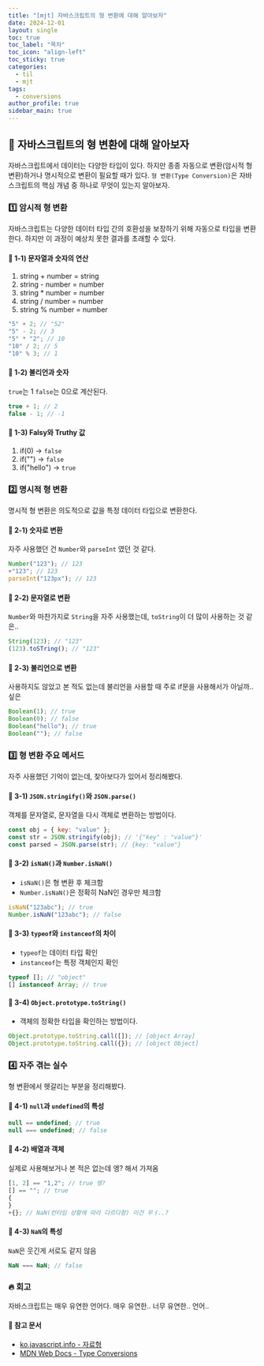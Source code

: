 ```yaml
---
title: "[mjt] 자바스크립트의 형 변환에 대해 알아보자"
date: 2024-12-01
layout: single
toc: true
toc_label: "목차"
toc_icon: "align-left"
toc_sticky: true
categories:
  - til
  - mjt
tags:
  - conversions
author_profile: true
sidebar_main: true
---
```


## :ledger: 자바스크립트의 형 변환에 대해 알아보자

자바스크립트에서 데이터는 다양한 타입이 있다. 하지만 종종 자동으로 변환(암시적 형 변환)하거나 명시적으로 변환이 필요할 때가 있다. `형 변환(Type Conversion)`은 자바스크립트의 핵심 개념 중 하나로 무엇이 있는지 알아보자.

### :one: 암시적 형 변환

자바스크립트는 다양한 데이터 타입 간의 호환성을 보장하기 위해 자동으로 타입을 변환한다. 하지만 이 과정이 예상치 못한 결과를 초래할 수 있다.

#### :pushpin: 1-1) 문자열과 숫자의 연산

1. string + number = string
2. string - number = number
3. string \* number = number
4. string / number = number
5. string % number = number

```javascript
"5" + 2; // "52"
"5" - 2; // 3
"5" * "2"; // 10
"10" / 2; // 5
"10" % 3; // 1
```

#### :pushpin: 1-2) 불리언과 숫자

`true`는 1 `false`는 0으로 계산된다.

```javascript
true + 1; // 2
false - 1; // -1
```

#### :pushpin: 1-3) Falsy와 Truthy 값

1. if(0) -> `false`
2. if("") -> `false`
3. if("hello") -> `true`

### :two: 명시적 형 변환

명시적 형 변환은 의도적으로 값을 특정 데이터 타입으로 변환한다.

#### :pushpin: 2-1) 숫자로 변환

자주 사용했던 건 `Number`와 `parseInt` 였던 것 같다.

```javascript
Number("123"); // 123
+"123"; // 123
parseInt("123px"); // 123
```

#### :pushpin: 2-2) 문자열로 변환

`Number`와 마찬가지로 `String`을 자주 사용했는데, `toString`이 더 많이 사용하는 것 같은..

```javascript
String(123); // "123"
(123).toSTring(); // "123"
```

#### :pushpin: 2-3) 불리언으로 변환

사용하지도 않았고 본 적도 없는데 불리언을 사용할 때 주로 if문을 사용해서가 아닐까.. 싶은

```javascript
Boolean(1); // true
Boolean(0); // false
Boolean("hello"); // true
Boolean(""); // false
```

### :three: 형 변환 주요 메서드

자주 사용했던 기억이 없는데, 찾아보다가 있어서 정리해봤다.

#### :pushpin: 3-1) `JSON.stringify()`와 `JSON.parse()`

객체를 문자열로, 문자열을 다시 객체로 변환하는 방법이다.

```javascript
const obj = { key: "value" };
const str = JSON.stringify(obj); // '{"key" : "value"}'
const parsed = JSON.parse(str); // {key: "value"}
```

#### :pushpin: 3-2) `isNaN()`과 `Number.isNaN()`

- `isNaN()`은 형 변환 후 체크함
- `Number.isNaN()`은 정확히 NaN인 경우만 체크함

```javascript
isNaN("123abc"); // true
Number.isNaN("123abc"); // false
```

#### :pushpin: 3-3) `typeof`와 `instanceof`의 차이

- `typeof`는 데이터 타입 확인
- `instanceof`는 특정 객체인지 확인

```javascript
typeof []; // "object"
[] instanceof Array; // true
```

#### :pushpin: 3-4) `Object.prototype.toString()`

- 객체의 정확한 타입을 확인하는 방법이다.

```javascript
Object.prototype.toString.call([]); // [object Array]
Object.prototype.toString.call({}); // [object Object]
```

### :four: 자주 겪는 실수

형 변환에서 헷갈리는 부분을 정리해봤다.

#### :pushpin: 4-1) `null`과 `undefined`의 특성

```javascript
null == undefined; // true
null === undefined; // false
```

#### :pushpin: 4-2) 배열과 객체

실제로 사용해보거나 본 적은 없는데 엥? 해서 가져옴

```javascript
[1, 2] == "1,2"; // true 엥?
[] == ""; // true
{
}
+{}; // NaN(런타임 상황에 따라 다르다함) 이건 무ㅓ..?
```

#### :pushpin: 4-3) `NaN`의 특성

`NaN`은 웃긴게 서로도 같지 않음

```javascript
NaN === NaN; // false
```

### :fire: 회고

자바스크립트는 매우 유연한 언어다. 매우 유연한.. 너무 유연한.. 언어..

#### :pushpin: 참고 문서

- [ko.javascript.info - 자료형](https://ko.javascript.info/type-conversions)
- [MDN Web Docs - Type Conversions](https://developer.mozilla.org/en-US/docs/Web/JavaScript/Reference/Global_Objects)
